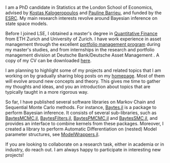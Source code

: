 
I am a PhD candidate in Statistics at the London School of Economics, advised by [Kostas Kalogeropoulos](http://www.lse.ac.uk/Statistics/People/Dr-Kostas-Kalogeropoulos) and [Pauline Barrieu](http://stats.lse.ac.uk/barrieu/), and funded by the [ESRC](https://esrc.ukri.org/skills-and-careers/doctoral-training/). My main research interests revolve around Bayesian inference on state space models.

Before I joined LSE, I obtained a master's degree in [Quantitative Finance](https://www.msfinance.uzh.ch/en.html) from ETH Zurich and University of Zurich. I have work experience in asset management through the excellent [portfolio management program](https://www.cpm.uzh.ch/en.html) during my master's studies, and from internships in the research and portfolio management division at Deutsche Bank/Deutsche Asset Management . A copy of my CV can be downloaded [here](https://paschermayr.github.io/files/cv/cv.pdf).

I am planning to highlight some of my projects and related topics that I am working on by gradually sharing blog posts on my [homepage](https://paschermayr.github.io/). Most of them will evolve around new concepts and theory. This gives me time to gather my thoughts and ideas, and you an introduction about topics that are typically taught in a more rigorous way.

So far, I have published several software libraries on Markov Chain and Sequential Monte Carlo methods. For instance, [Baytes.jl](https://github.com/paschermayr/Baytes.jl) is a package to perform Bayesian inference. It consists of several sub-libraries, such as [BaytesMCMC.jl](https://github.com/paschermayr/BaytesMCMC.jl), [BaytesFilters.jl](https://github.com/paschermayr/BaytesFilters.jl), [BaytesPMCMC.jl](https://github.com/paschermayr/BaytesPMCMC.jl) and [BaytesSMC.jl](https://github.com/paschermayr/BaytesSMC.jl), and provides an interface to combine kernels from these packages. Moreover, I created a library to perform Automatic Differentiation on (nested) Model parameter structures, see [ModelWrappers.jl](https://github.com/paschermayr/ModelWrappers.jl).

If you are looking to collaborate on a research task, either in academia or in industry, do reach out. I am always happy to participate in interesting new projects!
